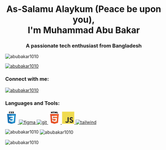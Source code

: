 <h1 align="center">As-Salamu Alaykum (Peace be upon you), </br>I'm Muhammad Abu Bakar</h1>
<h3 align="center">A passionate tech enthusiast from Bangladesh</h3>

<p align="left"> <img src="https://komarev.com/ghpvc/?username=abubakar1010&label=Profile%20views&color=0e75b6&style=flat" alt="abubakar1010" /> </p>

<p align="left"> <a href="https://github.com/ryo-ma/github-profile-trophy"><img src="https://github-profile-trophy.vercel.app/?username=abubakar1010" alt="abubakar1010" /></a> </p>

<h3 align="left">Connect with me:</h3>
<p align="left">
<a href="https://linkedin.com/in/abubakar1010" target="blank"><img align="center" src="https://raw.githubusercontent.com/rahuldkjain/github-profile-readme-generator/master/src/images/icons/Social/linked-in-alt.svg" alt="abubakar1010" height="30" width="40" /></a>
</p>

<h3 align="left">Languages and Tools:</h3>
<p align="left"> <a href="https://www.w3schools.com/css/" target="_blank" rel="noreferrer"> <img src="https://raw.githubusercontent.com/devicons/devicon/master/icons/css3/css3-original-wordmark.svg" alt="css3" width="40" height="40"/> </a> <a href="https://www.figma.com/" target="_blank" rel="noreferrer"> <img src="https://www.vectorlogo.zone/logos/figma/figma-icon.svg" alt="figma" width="40" height="40"/> </a> <a href="https://git-scm.com/" target="_blank" rel="noreferrer"> <img src="https://www.vectorlogo.zone/logos/git-scm/git-scm-icon.svg" alt="git" width="40" height="40"/> </a> <a href="https://www.w3.org/html/" target="_blank" rel="noreferrer"> <img src="https://raw.githubusercontent.com/devicons/devicon/master/icons/html5/html5-original-wordmark.svg" alt="html5" width="40" height="40"/> </a> <a href="https://developer.mozilla.org/en-US/docs/Web/JavaScript" target="_blank" rel="noreferrer"> <img src="https://raw.githubusercontent.com/devicons/devicon/master/icons/javascript/javascript-original.svg" alt="javascript" width="40" height="40"/> </a> <a href="https://tailwindcss.com/" target="_blank" rel="noreferrer"> <img src="https://www.vectorlogo.zone/logos/tailwindcss/tailwindcss-icon.svg" alt="tailwind" width="40" height="40"/> </a> </p>

<p><img align="left" src="https://github-readme-stats.vercel.app/api/top-langs?username=abubakar1010&show_icons=true&locale=en&layout=compact" alt="abubakar1010" /></p>

<p>&nbsp;<img align="center" src="https://github-readme-stats.vercel.app/api?username=abubakar1010&show_icons=true&locale=en" alt="abubakar1010" /></p>

<p><img align="center" src="https://github-readme-streak-stats.herokuapp.com/?user=abubakar1010&" alt="abubakar1010" /></p>
